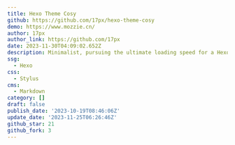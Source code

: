 ```yaml
---
title: Hexo Theme Cosy
github: https://github.com/17px/hexo-theme-cosy
demo: https://www.mozzie.cn/
author: 17px
author_link: https://github.com/17px
date: 2023-11-30T04:09:02.652Z
description: Minimalist, pursuing the ultimate loading speed for a Hexo theme，追求极致加载速度
ssg:
  - Hexo
css:
  - Stylus
cms:
  - Markdown
category: []
draft: false
publish_date: '2023-10-19T08:46:06Z'
update_date: '2023-11-25T06:26:46Z'
github_star: 21
github_fork: 3
---
```

